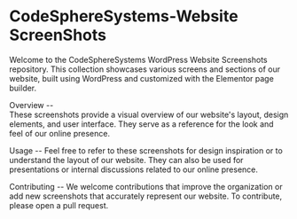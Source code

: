 # CodeSphereSystems-Website ScreenShots
Welcome to the CodeSphereSystems WordPress Website Screenshots repository. This collection showcases various screens and sections of our website, built using WordPress and customized with the Elementor page builder.

Overview --  
These screenshots provide a visual overview of our website's layout, design elements, and user interface. They serve as a reference for the look and feel of our online presence.

Usage -- 
Feel free to refer to these screenshots for design inspiration or to understand the layout of our website. They can also be used for presentations or internal discussions related to our online presence.

Contributing -- 
We welcome contributions that improve the organization or add new screenshots that accurately represent our website. To contribute, please open a pull request.
